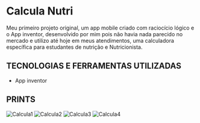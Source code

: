 # Calcula Nutri

Meu primeiro projeto original, um app mobile criado com raciocício lógico e o App inventor, desenvolvido por mim pois não havia nada parecido no mercado e utilizo até hoje em meus atendimentos, uma calculadora específica para estudantes de nutrição e Nutricionista.

## TECNOLOGIAS E FERRAMENTAS UTILIZADAS

- App inventor

## PRINTS

![Calcula1](https://user-images.githubusercontent.com/83608987/167692634-515dc216-9415-4cc3-b736-27dca55bb063.jpeg)
![Calcula2](https://user-images.githubusercontent.com/83608987/167692650-0794030c-3b97-4c95-8cfd-8789c7d6305e.jpeg)
![Calcula3](https://user-images.githubusercontent.com/83608987/167692663-1c64d19a-0471-44b8-ad15-94c0480d94a8.jpeg)
![Calcula4](https://user-images.githubusercontent.com/83608987/167692670-1ea06283-3ff1-4f43-83ae-045f522fcf5b.jpeg)
